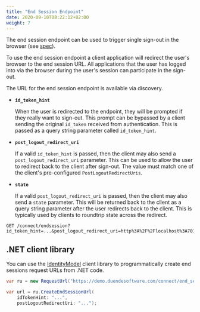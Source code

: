```yaml
---
title: "End Session Endpoint"
date: 2020-09-10T08:22:12+02:00
weight: 7
---
```


The end session endpoint can be used to trigger single sign-out in the browser (see [spec](https://openid.net/specs/openid-connect-rpinitiated-1_0.html)).

To use the end session endpoint a client application will redirect the user's browser to the end session URL.
All applications that the user has logged into via the browser during the user's session can participate in the sign-out.

The URL for the end session endpoint is available via discovery.

* **`id_token_hint`**

    When the user is redirected to the endpoint, they will be prompted if they really want to sign-out. 
    This prompt can be bypassed by a client sending the original `id_token` received from authentication.
    This is passed as a query string parameter called `id_token_hint`.

* **`post_logout_redirect_uri`**

    If a valid `id_token_hint` is passed, then the client may also send a `post_logout_redirect_uri` parameter.
    This can be used to allow the user to redirect back to the client after sign-out.
    The value must match one of the client's pre-configured `PostLogoutRedirectUris`.

* **`state`**

    If a valid `post_logout_redirect_uri` is passed, then the client may also send a `state` parameter.
    This will be returned back to the client as a query string parameter after the user redirects back to the client.
    This is typically used by clients to roundtrip state across the redirect.


```text
GET /connect/endsession?id_token_hint=...&post_logout_redirect_uri=http%3A%2F%2Flocalhost%3A7017%2Findex.html
```

## .NET client library
You can use the [IdentityModel](https://identitymodel.readthedocs.io) client library to programmatically create end sessions request URLs from .NET code. 

```cs
var ru = new RequestUrl("https://demo.duendesoftware.com/connect/end_session");

var url = ru.CreateEndSessionUrl(
    idTokenHint: "...",
    postLogoutRedirectUri: "...");
```
